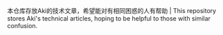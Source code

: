 本仓库存放Aki的技术文章，希望能对有相同困惑的人有帮助 | This repository stores Aki's technical articles, hoping to be helpful to those with similar confusion.
